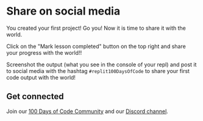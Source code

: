 # Share on social media

You created your first project! Go you! Now it is time to share it with the world.

Click on the "Mark lesson completed" button on the top right and share your progress with the world!! 

Screenshot the output (what you see in the console of your repl) and post it to social media with the hashtag `#replit100DaysOfCode` to share your first code output with the world!

## Get connected
Join our [100 Days of Code Community](https://ask.replit.com/t/about-100-days-of-code/) and our [Discord channel](https://discord.gg/replit).
  

